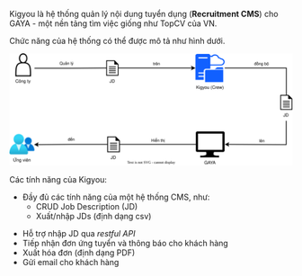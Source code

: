 
Kigyou là hệ thống quản lý nội dung tuyển dụng (**Recruitment CMS**) cho GAYA - một nền tảng tìm việc giống như TopCV của VN.

Chức năng của hệ thống có thể được mô tả như hình dưới.

![Kigyou là CMS của hệ thống GAYA](../_assets/crew_usage.svg)

Các tính năng của Kigyou:
* Đầy đủ các tính năng của một hệ thống CMS, như:
  - CRUD Job Description (JD)
  - Xuất/nhập JDs (định dạng csv)
- Hỗ trợ nhập JD qua _restful API_
- Tiếp nhận đơn ứng tuyển và thông báo cho khách hàng
- Xuất hóa đơn (định dạng PDF)
- Gửi email cho khách hàng



